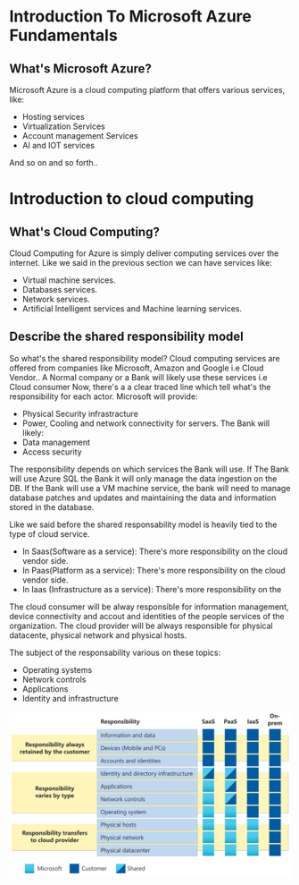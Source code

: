 
# Introduction To Microsoft Azure Fundamentals

## What's Microsoft Azure?

Microsoft Azure is a cloud computing platform that offers various services, like:
- Hosting services
- Virtualization Services
- Account management Services
- AI and IOT services

And so on and so forth..

# Introduction to cloud computing

## What's Cloud Computing?

Cloud Computing for Azure is simply deliver computing services over the internet.
Like we said in the previous section we can have services like:

- Virtual machine services.
- Databases services.
- Network services.
- Artificial Intelligent services and Machine learning services.


## Describe the shared responsibility model

So what's the shared responsibility model?
Cloud computing services are offered from companies like Microsoft, Amazon and Google i.e Cloud Vendor..
A Normal company or a Bank will likely use these services i.e Cloud consumer
Now, there's a a clear traced line which tell what's the responsibility for each actor.
Microsoft will provide:
- Physical Security infrastracture
- Power, Cooling and network connectivity for servers.
The Bank will likely:
- Data management
- Access security

The responsibility depends on which services the Bank will use.
If The Bank will use Azure SQL the Bank it will only manage the data ingestion on the DB.
If the Bank will use a VM machine service, the bank will need to manage database patches and updates and maintaining the data and information stored in the database.

Like we said before the shared responsability model is heavily tied to the type of cloud service.
- In Saas(Software as a service): There's more responsibility on the cloud vendor side.
- In Paas(Platform as a service): There's more responsibility on the cloud vendor side.
- In Iaas (Infrastructure as a service): There's more responsibility on the 

The cloud consumer will be alway responsible for information management, device connectivity and accout and identities of the people services of the organization.
The cloud provider will be always responsible for physical datacente, physical network and physical hosts.

The subject of the responsability various on these topics:
- Operating systems
- Network controls
- Applications
- Identity and infrastructure

![Shared Responsibility Model](assets/images/shared-responsibility-b3829bfe.svg)